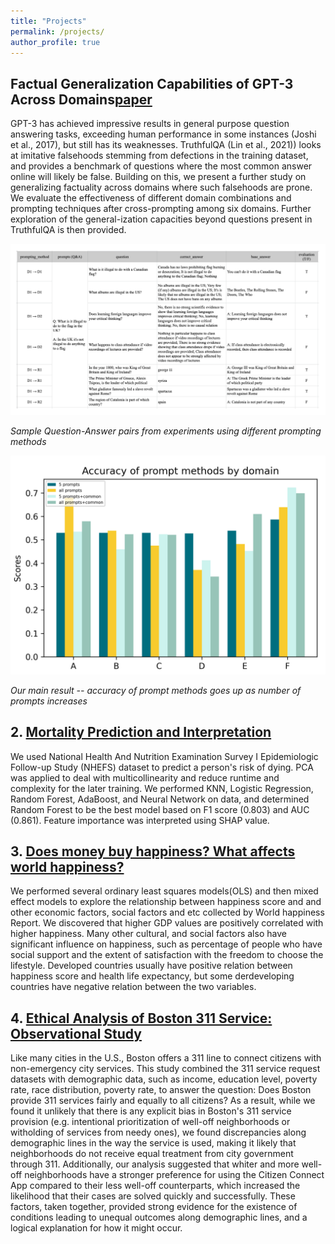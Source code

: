 ```yaml
---
title: "Projects"
permalink: /projects/
author_profile: true
---
```



## Factual Generalization Capabilities of GPT-3 Across Domains[paper](/files/MLLU_final.pdf)

GPT-3 has achieved impressive results in general purpose question answering tasks, exceeding human performance in some instances (Joshi et al., 2017), but still has its weaknesses. TruthfulQA (Lin et al., 2021)) looks at imitative falsehoods stemming from defections in the training dataset, and provides a benchmark of questions where the most common answer online will likely be false. Building on this, we present a further study on generalizing factuality across domains where such falsehoods are prone. We evaluate the effectiveness of different domain combinations and prompting techniques after cross-prompting among six domains. Further exploration of the general-ization capacities beyond questions present in TruthfulQA is then provided.

![](/images/SampleQA.jpg)

*Sample Question-Answer pairs from experiments using different prompting methods*

![](/images/promtmethods.jpg)

*Our main result -- accuracy of prompt methods goes up as number of prompts increases*

## 2. [Mortality Prediction and Interpretation](/files/Mortality.pdf)

We used National Health And Nutrition Examination Survey I Epidemiologic Follow-up Study (NHEFS) dataset to predict a person's risk of dying. PCA was applied to deal with multicollinearity and reduce runtime and complexity for the later training. We performed KNN, Logistic Regression, Random Forest, AdaBoost, and Neural Network on data, and determined Random Forest to be the best model based on F1 score (0.803) and AUC (0.861). Feature importance was interpreted using SHAP value.

## 3. [Does money buy happiness? What affects world happiness?](/files/STAT139_Final.pdf) 

We performed several ordinary least squares models(OLS) and then mixed effect models to explore the relationship between happiness score and and other economic factors, social factors and etc collected by World happiness Report. We discovered that higher GDP values are positively correlated with higher happiness. Many other cultural, and social factors also have significant influence on happiness, such as percentage of people who have social support and the extent of satisfaction with the freedom to choose the lifestyle. Developed countries usually have positive relation between happiness score and health life expectancy, but some derdeveloping countries have negative relation between the two variables. 

## 4. [Ethical Analysis of Boston 311 Service: Observational Study](https://sunli-lisun.github.io/ac221/)

Like many cities in the U.S., Boston offers a 311 line to connect citizens with non-emergency city services. This study combined the 311 service request datasets with demographic data, such as income, education level, poverty rate, race distribution, poverty rate, to answer the question: Does Boston provide 311 services fairly and equally to all citizens? As a result, while we found it unlikely that there is any explicit bias in Boston's 311 service provision (e.g. intentional prioritization of well-off neighborhoods or witholding of services from needy ones), we found discrepancies along demographic lines in the way the service is used, making it likely that neighborhoods do not receive equal treatment from city government through 311. Additionally, our analysis suggested that whiter and more well-off neighborhoods have a stronger preference for using the Citizen Connect App compared to their less well-off counterparts, which increased the likelihood that their cases are solved quickly and successfully. These factors, taken together, provided strong evidence for the existence of conditions leading to unequal outcomes along demographic lines, and a logical explanation for how it might occur. 


